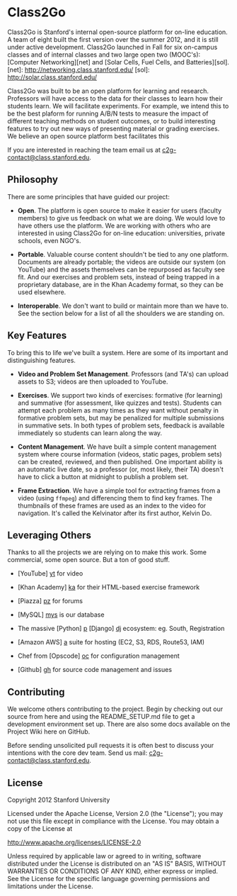 Class2Go 
========

Class2Go is Stanford's internal open-source platform for on-line
education. A team of eight built the first version over the summer
2012, and it is still under active development.  Class2Go launched
in Fall for six on-campus classes and of internal classes and two
large open two (MOOC's): [Computer Networking][net] 
and [Solar Cells, Fuel Cells, and Batteries][sol].
  [net]: http://networking.class.stanford.edu/
  [sol]: http://solar.class.stanford.edu/

Class2Go was built to be an open platform for learning and research.
Professors will have access to the data for their classes to learn
how their students learn. We will facilitate experiments.  For
example, we intend this to be the best plaform for running A/B/N
tests to measure the impact of different teaching methods on student
outcomes, or to build interesting features to try out new ways of
presenting material or grading exercises.  We believe an open source
platform best facilitates this

If you are interested in reaching the team email us at 
<c2g-contact@class.stanford.edu>.


Philosophy 
----------

There are some principles that have guided our project:

* **Open**. The platform is open source to make it easier for users
    (faculty members) to give us feedback on what we are doing.
    We would love to have others use the platform.  We are working
    with others who are interested in using Class2Go for on-line
    education: universities, private schools, even NGO's.

* **Portable**. Valuable course content shouldn't be tied to any
    one platform. Documents are already portable; the videos are
    outside our system (on YouTube) and the assets themselves can
    be repurposed as faculty see fit.  And our exercises and problem
    sets, instead of being trapped in a proprietary database, are
    in the Khan Academy format, so they can be used elsewhere.

* **Interoperable**. We don't want to build or maintain more than we
    have to. See the section below for a list of all the shoulders
    we are standing on.


Key Features
------------

To bring this to life we've built a system. Here are some of its
important and distinguishing features.

* **Video and Problem Set Management**. Professors (and TA's) can
    upload assets to S3; videos are then uploaded to YouTube.

* **Exercises**. We support two kinds of exercises: formative (for
    learning) and summative (for assessment, like quizzes and tests).
    Students can attempt each problem as many times as they want
    without penalty in formative problem sets, but may be penalized
    for multiple submissions in summative sets. In both types of
    problem sets, feedback is available immediately so students can
    learn along the way.

* **Content Management**. We have built a simple content management
    system where course information (videos, static pages, problem
    sets) can be created, reviewed, and then published. One important
    ability is an automatic live date, so a professor (or, most
    likely, their TA) doesn't have to click a button at midnight to
    publish a problem set.

* **Frame Extraction**. We have a simple tool for extracting frames
    from a video (using ```ffmpeg```) and differencing them to find 
    key frames.  The thumbnails of these frames are used as an index
    to the video for navigation. It's called the Kelvinator after
    its first author, Kelvin Do.


Leveraging Others
-----------------

Thanks to all the projects we are relying on to make this work. Some
commercial, some open source. But a ton of good stuff.

* [YouTube] [yt] for video
* [Khan Academy] [ka] for their HTML-based exercise framework
* [Piazza] [pz] for forums
* [MySQL] [mys] is our database
* The massive [Python] [p] [Django] [dj] ecosystem: eg. South, Registration
* [Amazon AWS] [a] suite for hosting (EC2, S3, RDS, Route53, IAM)
* Chef from [Opscode] [oc] for configuration management
* [Github] [gh] for source code management and issues

  [yt]:   http://www.youtube.com/
  [ka]:   http://www.khanacademy.org/
  [pz]:   http://www.piazza.com/
  [mys]:  http://www.mysql.org/
  [p]:    http://www.python.org/
  [dj]:   http://www.djangoproject.com/
  [a]:    http://aws.amazon.com/
  [oc]:   http://www.opscode.org/
  [gh]:   http://www.github.com/


Contributing
------------

We welcome others contributing to the project.  Begin by checking out our 
source from here and using the README_SETUP.md file to get a development
environment set up.  There are also some docs available on the Project Wiki
here on GitHub.

Before sending unsolicited pull requests it is often best to discuss your
intentions with the core dev team. Send us mail: <c2g-contact@class.stanford.edu>.


License
-------

Copyright 2012 Stanford University

Licensed under the Apache License, Version 2.0 (the "License"); 
you may not use this file except in compliance with the License. 
You may obtain a copy of the License at 

<http://www.apache.org/licenses/LICENSE-2.0>

Unless required by applicable law or agreed to in writing, software 
distributed under the License is distributed on an "AS IS" BASIS, 
WITHOUT WARRANTIES OR CONDITIONS OF ANY KIND, either express or implied. 
See the License for the specific language governing permissions and 
limitations under the License.

